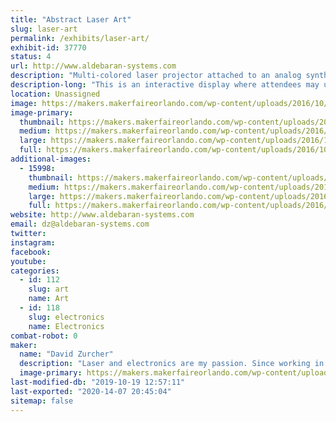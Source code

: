 ```yaml
---
title: "Abstract Laser Art"
slug: laser-art
permalink: /exhibits/laser-art/
exhibit-id: 37770
status: 4
url: http://www.aldebaran-systems.com
description: "Multi-colored laser projector attached to an analog synthesizer to create laser abstract patterns."
description-long: "This is an interactive display where attendees may use a custom analog synthesizer consisting of voltage controlled quadrature oscillators, low frequency oscillators, voltage controlled amplifiers and voltage processors to create unique abstract patterns in laser light."
location: Unassigned
image: https://makers.makerfaireorlando.com/wp-content/uploads/2016/10/IMG_2698-1-1024x1024.jpg
image-primary:
  thumbnail: https://makers.makerfaireorlando.com/wp-content/uploads/2016/10/IMG_2698-1-150x150.jpg
  medium: https://makers.makerfaireorlando.com/wp-content/uploads/2016/10/IMG_2698-1-300x300.jpg
  large: https://makers.makerfaireorlando.com/wp-content/uploads/2016/10/IMG_2698-1-1024x1024.jpg
  full: https://makers.makerfaireorlando.com/wp-content/uploads/2016/10/IMG_2698-1.jpg
additional-images:
  - 15998:
    thumbnail: https://makers.makerfaireorlando.com/wp-content/uploads/2016/10/IMG_2701-1-150x150.jpg
    medium: https://makers.makerfaireorlando.com/wp-content/uploads/2016/10/IMG_2701-1-300x225.jpg
    large: https://makers.makerfaireorlando.com/wp-content/uploads/2016/10/IMG_2701-1-1024x768.jpg
    full: https://makers.makerfaireorlando.com/wp-content/uploads/2016/10/IMG_2701-1.jpg
website: http://www.aldebaran-systems.com
email: dz@aldebaran-systems.com
twitter: 
instagram: 
facebook: 
youtube: 
categories:
  - id: 112
    slug: art
    name: Art
  - id: 118
    slug: electronics
    name: Electronics
combat-robot: 0
maker:
  name: "David Zurcher"
  description: "Laser and electronics are my passion. Since working in a planetarium in the mid 1990's I've enjoyed creating art with laser light!"
  image-primary: https://makers.makerfaireorlando.com/wp-content/uploads/2016/10/IMG_3133.jpg
last-modified-db: "2019-10-19 12:57:11"
last-exported: "2020-14-07 20:45:04"
sitemap: false
---
```

